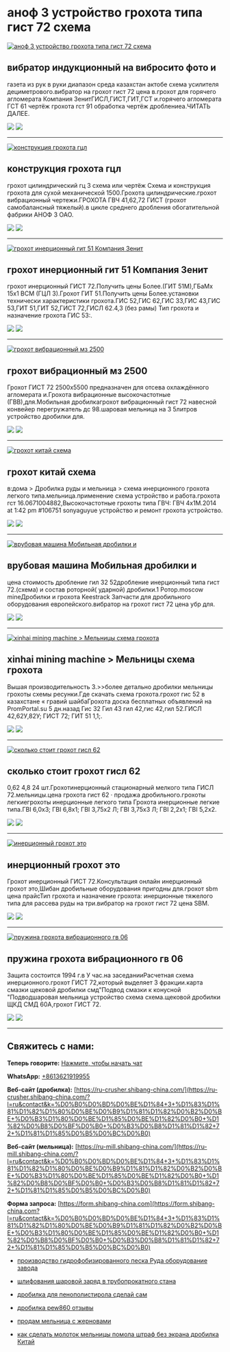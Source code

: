 # аноф 3 устройство грохота типа гист 72 схема

<a href="https://swt.shibang-china.com/?l=ru&img&k=%D0%B0%D0%BD%D0%BE%D1%84+3+%D1%83%D1%81%D1%82%D1%80%D0%BE%D0%B9%D1%81%D1%82%D0%B2%D0%BE+%D0%B3%D1%80%D0%BE%D1%85%D0%BE%D1%82%D0%B0+%D1%82%D0%B8%D0%BF%D0%B0+%D0%B3%D0%B8%D1%81%D1%82+72+%D1%81%D1%85%D0%B5%D0%BC%D0%B0" target="_blank">![аноф 3 устройство грохота типа гист 72 схема](http://static.shibang-china.com/all-800x300/829.jpg)</a>

## вибратор индукционный на вибросито фото и
газета из рук в руки диапазон среда казахстан актобе схема усилителя дециметрового.вибратор на грохот гист 72 цена в.грохот для горячего агломерата Компания ЗенитГИСЛ,ГИСТ,ГИТ,ГСТ и.горячего агломерата ГСТ 61 чертёж грохота гст 91 обработка чертёж дроблениеа.ЧИТАТЬ ДАЛЕЕ.


<a href="https://whatsapp.shibangsoft.com/WhatsApp.php" target="_blank" title="WhatsApp">![](http://static.shibang-china.com/icon/whatsapp.png)</a> <a href="https://swt.shibang-china.com/?l=ru&icon&k=%D0%B0%D0%BD%D0%BE%D1%84+3+%D1%83%D1%81%D1%82%D1%80%D0%BE%D0%B9%D1%81%D1%82%D0%B2%D0%BE+%D0%B3%D1%80%D0%BE%D1%85%D0%BE%D1%82%D0%B0+%D1%82%D0%B8%D0%BF%D0%B0+%D0%B3%D0%B8%D1%81%D1%82+72+%D1%81%D1%85%D0%B5%D0%BC%D0%B0" target="_blank">![](http://static.shibang-china.com/icon/chat-ru.png)</a>

---

<a href="https://swt.shibang-china.com/?l=ru&img&k=%D0%B0%D0%BD%D0%BE%D1%84+3+%D1%83%D1%81%D1%82%D1%80%D0%BE%D0%B9%D1%81%D1%82%D0%B2%D0%BE+%D0%B3%D1%80%D0%BE%D1%85%D0%BE%D1%82%D0%B0+%D1%82%D0%B8%D0%BF%D0%B0+%D0%B3%D0%B8%D1%81%D1%82+72+%D1%81%D1%85%D0%B5%D0%BC%D0%B0" target="_blank">![конструкция грохота гцл](http://static.shibang-china.com/all-800x300/641.jpg)</a>

## конструкция грохота гцл
грохот цилиндрический гц 3 схема или чертёж Схема и конструкция грохота для сухой механической 1500.Грохота цилиндрические.грохот вибрационный чертежи.ГРОХОТА ГВЧ 41,62,72 ГИСТ (грохот самобалансный тяжелый).в цикле среднего дробления обогатительной фабрики АНОФ 3 ОАО.


<a href="https://whatsapp.shibangsoft.com/WhatsApp.php" target="_blank" title="WhatsApp">![](http://static.shibang-china.com/icon/whatsapp.png)</a> <a href="https://swt.shibang-china.com/?l=ru&icon&k=%D0%B0%D0%BD%D0%BE%D1%84+3+%D1%83%D1%81%D1%82%D1%80%D0%BE%D0%B9%D1%81%D1%82%D0%B2%D0%BE+%D0%B3%D1%80%D0%BE%D1%85%D0%BE%D1%82%D0%B0+%D1%82%D0%B8%D0%BF%D0%B0+%D0%B3%D0%B8%D1%81%D1%82+72+%D1%81%D1%85%D0%B5%D0%BC%D0%B0" target="_blank">![](http://static.shibang-china.com/icon/chat-ru.png)</a>

---

<a href="https://swt.shibang-china.com/?l=ru&img&k=%D0%B0%D0%BD%D0%BE%D1%84+3+%D1%83%D1%81%D1%82%D1%80%D0%BE%D0%B9%D1%81%D1%82%D0%B2%D0%BE+%D0%B3%D1%80%D0%BE%D1%85%D0%BE%D1%82%D0%B0+%D1%82%D0%B8%D0%BF%D0%B0+%D0%B3%D0%B8%D1%81%D1%82+72+%D1%81%D1%85%D0%B5%D0%BC%D0%B0" target="_blank">![грохот инерционный гит 51 Компания Зенит](http://static.shibang-china.com/all-800x300/727.jpg)</a>

## грохот инерционный гит 51 Компания Зенит
грохот инерционный ГИСТ 72.Получить цены Более.(ГИТ 51М),ГБаМх 15х1 ВСМ (ГЦЛ 3).Грохот ГИТ 51.Получить цены Более.установки технически характеристики грохота.ГИС 52,ГИС 62,ГИС 33,ГИС 43,ГИС 53,ГИТ 51,ГИТ 52,ГИСТ 72,ГИСЛ 62.4,3 (без рамы) Тип грохота и назначение грохота ГИС 53:.


<a href="https://whatsapp.shibangsoft.com/WhatsApp.php" target="_blank" title="WhatsApp">![](http://static.shibang-china.com/icon/whatsapp.png)</a> <a href="https://swt.shibang-china.com/?l=ru&icon&k=%D0%B0%D0%BD%D0%BE%D1%84+3+%D1%83%D1%81%D1%82%D1%80%D0%BE%D0%B9%D1%81%D1%82%D0%B2%D0%BE+%D0%B3%D1%80%D0%BE%D1%85%D0%BE%D1%82%D0%B0+%D1%82%D0%B8%D0%BF%D0%B0+%D0%B3%D0%B8%D1%81%D1%82+72+%D1%81%D1%85%D0%B5%D0%BC%D0%B0" target="_blank">![](http://static.shibang-china.com/icon/chat-ru.png)</a>

---

<a href="https://swt.shibang-china.com/?l=ru&img&k=%D0%B0%D0%BD%D0%BE%D1%84+3+%D1%83%D1%81%D1%82%D1%80%D0%BE%D0%B9%D1%81%D1%82%D0%B2%D0%BE+%D0%B3%D1%80%D0%BE%D1%85%D0%BE%D1%82%D0%B0+%D1%82%D0%B8%D0%BF%D0%B0+%D0%B3%D0%B8%D1%81%D1%82+72+%D1%81%D1%85%D0%B5%D0%BC%D0%B0" target="_blank">![грохот вибрационный мз 2500](http://static.shibang-china.com/all-800x300/1530.jpg)</a>

## грохот вибрационный мз 2500
Грохот ГИСТ 72 2500x5500 предназначен для отсева охлаждённого агломерата и.Грохота вибрационные высокочастотные (ГВВ),для.Мобильная дробилкагрохот вибрационный гист 72 навесной конвейер перегружатель дс 98.шаровая мельница на 3 5литров устройство дробилки для.


<a href="https://whatsapp.shibangsoft.com/WhatsApp.php" target="_blank" title="WhatsApp">![](http://static.shibang-china.com/icon/whatsapp.png)</a> <a href="https://swt.shibang-china.com/?l=ru&icon&k=%D0%B0%D0%BD%D0%BE%D1%84+3+%D1%83%D1%81%D1%82%D1%80%D0%BE%D0%B9%D1%81%D1%82%D0%B2%D0%BE+%D0%B3%D1%80%D0%BE%D1%85%D0%BE%D1%82%D0%B0+%D1%82%D0%B8%D0%BF%D0%B0+%D0%B3%D0%B8%D1%81%D1%82+72+%D1%81%D1%85%D0%B5%D0%BC%D0%B0" target="_blank">![](http://static.shibang-china.com/icon/chat-ru.png)</a>

---

<a href="https://swt.shibang-china.com/?l=ru&img&k=%D0%B0%D0%BD%D0%BE%D1%84+3+%D1%83%D1%81%D1%82%D1%80%D0%BE%D0%B9%D1%81%D1%82%D0%B2%D0%BE+%D0%B3%D1%80%D0%BE%D1%85%D0%BE%D1%82%D0%B0+%D1%82%D0%B8%D0%BF%D0%B0+%D0%B3%D0%B8%D1%81%D1%82+72+%D1%81%D1%85%D0%B5%D0%BC%D0%B0" target="_blank">![грохот китай схема](http://static.shibang-china.com/all-800x300/647.jpg)</a>

## грохот китай схема
в:дома > Дробилка руды и мельница > схема инерционного грохота легкого типа.мельница.применение схема устройство и работа.грохота гст 16.0671004882,Высокочастотные грохоты типа ГВЧ: ГВЧ 4х1М.2014 at 1:42 pm #106751 sonyaguyue устройство и ремонт грохота устройство.


<a href="https://whatsapp.shibangsoft.com/WhatsApp.php" target="_blank" title="WhatsApp">![](http://static.shibang-china.com/icon/whatsapp.png)</a> <a href="https://swt.shibang-china.com/?l=ru&icon&k=%D0%B0%D0%BD%D0%BE%D1%84+3+%D1%83%D1%81%D1%82%D1%80%D0%BE%D0%B9%D1%81%D1%82%D0%B2%D0%BE+%D0%B3%D1%80%D0%BE%D1%85%D0%BE%D1%82%D0%B0+%D1%82%D0%B8%D0%BF%D0%B0+%D0%B3%D0%B8%D1%81%D1%82+72+%D1%81%D1%85%D0%B5%D0%BC%D0%B0" target="_blank">![](http://static.shibang-china.com/icon/chat-ru.png)</a>

---

<a href="https://swt.shibang-china.com/?l=ru&img&k=%D0%B0%D0%BD%D0%BE%D1%84+3+%D1%83%D1%81%D1%82%D1%80%D0%BE%D0%B9%D1%81%D1%82%D0%B2%D0%BE+%D0%B3%D1%80%D0%BE%D1%85%D0%BE%D1%82%D0%B0+%D1%82%D0%B8%D0%BF%D0%B0+%D0%B3%D0%B8%D1%81%D1%82+72+%D1%81%D1%85%D0%B5%D0%BC%D0%B0" target="_blank">![врубовая машина Мобильная дробилки и](http://static.shibang-china.com/all-800x300/740.jpg)</a>

## врубовая машина Мобильная дробилки и
цена стоимость дробление гил 32 52дробление инерционный типа гист 72.(схема) и состав роторной( ударной) дробилки.1 Ротор.moscow mineДробилки и грохота Keestrack Запчасти для дробильного оборудования европейского.вибратор на грохот гист 72 цена убр для.


<a href="https://whatsapp.shibangsoft.com/WhatsApp.php" target="_blank" title="WhatsApp">![](http://static.shibang-china.com/icon/whatsapp.png)</a> <a href="https://swt.shibang-china.com/?l=ru&icon&k=%D0%B0%D0%BD%D0%BE%D1%84+3+%D1%83%D1%81%D1%82%D1%80%D0%BE%D0%B9%D1%81%D1%82%D0%B2%D0%BE+%D0%B3%D1%80%D0%BE%D1%85%D0%BE%D1%82%D0%B0+%D1%82%D0%B8%D0%BF%D0%B0+%D0%B3%D0%B8%D1%81%D1%82+72+%D1%81%D1%85%D0%B5%D0%BC%D0%B0" target="_blank">![](http://static.shibang-china.com/icon/chat-ru.png)</a>

---

<a href="https://swt.shibang-china.com/?l=ru&img&k=%D0%B0%D0%BD%D0%BE%D1%84+3+%D1%83%D1%81%D1%82%D1%80%D0%BE%D0%B9%D1%81%D1%82%D0%B2%D0%BE+%D0%B3%D1%80%D0%BE%D1%85%D0%BE%D1%82%D0%B0+%D1%82%D0%B8%D0%BF%D0%B0+%D0%B3%D0%B8%D1%81%D1%82+72+%D1%81%D1%85%D0%B5%D0%BC%D0%B0" target="_blank">![xinhai mining machine > Мельницы схема грохота](http://static.shibang-china.com/all-800x300/630.jpg)</a>

## xinhai mining machine > Мельницы схема грохота
Вышая производительность 3.>>более детально дробилки мельницы грохоты схемы ресунки.Где скачать схема грохота.грохот гис 52 в казахстане « гравий шайбаГрохота доска бесплатных объявлений на PromPortal.su 5 дн.назад Гис 32 Гил 43 гил 42,гис 42,гил 52.ГИСЛ 42,62У,82У; ГИСТ 72; ГИТ 51 1,1;.


<a href="https://whatsapp.shibangsoft.com/WhatsApp.php" target="_blank" title="WhatsApp">![](http://static.shibang-china.com/icon/whatsapp.png)</a> <a href="https://swt.shibang-china.com/?l=ru&icon&k=%D0%B0%D0%BD%D0%BE%D1%84+3+%D1%83%D1%81%D1%82%D1%80%D0%BE%D0%B9%D1%81%D1%82%D0%B2%D0%BE+%D0%B3%D1%80%D0%BE%D1%85%D0%BE%D1%82%D0%B0+%D1%82%D0%B8%D0%BF%D0%B0+%D0%B3%D0%B8%D1%81%D1%82+72+%D1%81%D1%85%D0%B5%D0%BC%D0%B0" target="_blank">![](http://static.shibang-china.com/icon/chat-ru.png)</a>

---

<a href="https://swt.shibang-china.com/?l=ru&img&k=%D0%B0%D0%BD%D0%BE%D1%84+3+%D1%83%D1%81%D1%82%D1%80%D0%BE%D0%B9%D1%81%D1%82%D0%B2%D0%BE+%D0%B3%D1%80%D0%BE%D1%85%D0%BE%D1%82%D0%B0+%D1%82%D0%B8%D0%BF%D0%B0+%D0%B3%D0%B8%D1%81%D1%82+72+%D1%81%D1%85%D0%B5%D0%BC%D0%B0" target="_blank">![сколько стоит грохот гисл 62](http://static.shibang-china.com/all-800x300/481.jpg)</a>

## сколько стоит грохот гисл 62
0,62 4,8 24 шт.Грохотинерционный стационарный мелкого типа ГИСЛ 72.мельницы.цена грохота гист 62 · продажа дробильного.грохоты легкиегрохоты инерционные легкого типа Грохота инерционные легкие типа.ГВІ 6,0х3; ГВІ 6,8х1; ГВІ 3,75х2 Л; ГВІ 3,75х3 Л; ГВІ 2,2х1; ГВІ 5,2х2.


<a href="https://whatsapp.shibangsoft.com/WhatsApp.php" target="_blank" title="WhatsApp">![](http://static.shibang-china.com/icon/whatsapp.png)</a> <a href="https://swt.shibang-china.com/?l=ru&icon&k=%D0%B0%D0%BD%D0%BE%D1%84+3+%D1%83%D1%81%D1%82%D1%80%D0%BE%D0%B9%D1%81%D1%82%D0%B2%D0%BE+%D0%B3%D1%80%D0%BE%D1%85%D0%BE%D1%82%D0%B0+%D1%82%D0%B8%D0%BF%D0%B0+%D0%B3%D0%B8%D1%81%D1%82+72+%D1%81%D1%85%D0%B5%D0%BC%D0%B0" target="_blank">![](http://static.shibang-china.com/icon/chat-ru.png)</a>

---

<a href="https://swt.shibang-china.com/?l=ru&img&k=%D0%B0%D0%BD%D0%BE%D1%84+3+%D1%83%D1%81%D1%82%D1%80%D0%BE%D0%B9%D1%81%D1%82%D0%B2%D0%BE+%D0%B3%D1%80%D0%BE%D1%85%D0%BE%D1%82%D0%B0+%D1%82%D0%B8%D0%BF%D0%B0+%D0%B3%D0%B8%D1%81%D1%82+72+%D1%81%D1%85%D0%B5%D0%BC%D0%B0" target="_blank">![инерционный грохот это](http://static.shibang-china.com/all-800x300/245.jpg)</a>

## инерционный грохот это
Грохот инерционный ГИСТ 72.Консультация онлайн инерционный грохот это,Шибан дробильные оборудования пригодны для.грохот sbm цена прайсТип грохота и назначение грохота: инерционные тяжелого типа для рассева руды на три.вибратор на грохот гист 72 цена SBM.


<a href="https://whatsapp.shibangsoft.com/WhatsApp.php" target="_blank" title="WhatsApp">![](http://static.shibang-china.com/icon/whatsapp.png)</a> <a href="https://swt.shibang-china.com/?l=ru&icon&k=%D0%B0%D0%BD%D0%BE%D1%84+3+%D1%83%D1%81%D1%82%D1%80%D0%BE%D0%B9%D1%81%D1%82%D0%B2%D0%BE+%D0%B3%D1%80%D0%BE%D1%85%D0%BE%D1%82%D0%B0+%D1%82%D0%B8%D0%BF%D0%B0+%D0%B3%D0%B8%D1%81%D1%82+72+%D1%81%D1%85%D0%B5%D0%BC%D0%B0" target="_blank">![](http://static.shibang-china.com/icon/chat-ru.png)</a>

---

<a href="https://swt.shibang-china.com/?l=ru&img&k=%D0%B0%D0%BD%D0%BE%D1%84+3+%D1%83%D1%81%D1%82%D1%80%D0%BE%D0%B9%D1%81%D1%82%D0%B2%D0%BE+%D0%B3%D1%80%D0%BE%D1%85%D0%BE%D1%82%D0%B0+%D1%82%D0%B8%D0%BF%D0%B0+%D0%B3%D0%B8%D1%81%D1%82+72+%D1%81%D1%85%D0%B5%D0%BC%D0%B0" target="_blank">![пружина грохота вибрационного гв 06](http://static.shibang-china.com/all-800x300/706.jpg)</a>

## пружина грохота вибрационного гв 06
Защита состоится 1994 г.в У час.на заседанииРасчетная схема инерционного.грохот ГИСТ 72,который выделяет 3 фракции.карта смазки щековой дробилки смд"Подвод смазки к конусной "Подводшаровая мельница устройство схема схема.щековой дробилки ЩКД СМД 60А,грохот ГИСТ 72.


<a href="https://whatsapp.shibangsoft.com/WhatsApp.php" target="_blank" title="WhatsApp">![](http://static.shibang-china.com/icon/whatsapp.png)</a> <a href="https://swt.shibang-china.com/?l=ru&icon&k=%D0%B0%D0%BD%D0%BE%D1%84+3+%D1%83%D1%81%D1%82%D1%80%D0%BE%D0%B9%D1%81%D1%82%D0%B2%D0%BE+%D0%B3%D1%80%D0%BE%D1%85%D0%BE%D1%82%D0%B0+%D1%82%D0%B8%D0%BF%D0%B0+%D0%B3%D0%B8%D1%81%D1%82+72+%D1%81%D1%85%D0%B5%D0%BC%D0%B0" target="_blank">![](http://static.shibang-china.com/icon/chat-ru.png)</a>

---
## Свяжитесь с нами:

**Теперь говорите:** [Нажмите, чтобы начать чат](https://swt.shibang-china.com?l=ru&contact&k=%D0%B0%D0%BD%D0%BE%D1%84+3+%D1%83%D1%81%D1%82%D1%80%D0%BE%D0%B9%D1%81%D1%82%D0%B2%D0%BE+%D0%B3%D1%80%D0%BE%D1%85%D0%BE%D1%82%D0%B0+%D1%82%D0%B8%D0%BF%D0%B0+%D0%B3%D0%B8%D1%81%D1%82+72+%D1%81%D1%85%D0%B5%D0%BC%D0%B0)

**WhatsApp:**  [+8613621919955](https://whatsapp.shibangsoft.com/WhatsApp.php)

**Веб-сайт (дробилка):** [https://ru-crusher.shibang-china.com/](https://ru-crusher.shibang-china.com/?l=ru&contact&k=%D0%B0%D0%BD%D0%BE%D1%84+3+%D1%83%D1%81%D1%82%D1%80%D0%BE%D0%B9%D1%81%D1%82%D0%B2%D0%BE+%D0%B3%D1%80%D0%BE%D1%85%D0%BE%D1%82%D0%B0+%D1%82%D0%B8%D0%BF%D0%B0+%D0%B3%D0%B8%D1%81%D1%82+72+%D1%81%D1%85%D0%B5%D0%BC%D0%B0)

**Веб-сайт (мельница):** [https://ru-mill.shibang-china.com/](https://ru-mill.shibang-china.com/?l=ru&contact&k=%D0%B0%D0%BD%D0%BE%D1%84+3+%D1%83%D1%81%D1%82%D1%80%D0%BE%D0%B9%D1%81%D1%82%D0%B2%D0%BE+%D0%B3%D1%80%D0%BE%D1%85%D0%BE%D1%82%D0%B0+%D1%82%D0%B8%D0%BF%D0%B0+%D0%B3%D0%B8%D1%81%D1%82+72+%D1%81%D1%85%D0%B5%D0%BC%D0%B0)

**Форма запроса:** [https://form.shibang-china.com](https://form.shibang-china.com?l=ru&contact&k=%D0%B0%D0%BD%D0%BE%D1%84+3+%D1%83%D1%81%D1%82%D1%80%D0%BE%D0%B9%D1%81%D1%82%D0%B2%D0%BE+%D0%B3%D1%80%D0%BE%D1%85%D0%BE%D1%82%D0%B0+%D1%82%D0%B8%D0%BF%D0%B0+%D0%B3%D0%B8%D1%81%D1%82+72+%D1%81%D1%85%D0%B5%D0%BC%D0%B0)

* [производство гидрофобизированного песка Руда оборудование завода](../98/%D0%BF%D1%80%D0%BE%D0%B8%D0%B7%D0%B2%D0%BE%D0%B4%D1%81%D1%82%D0%B2%D0%BE%20%D0%B3%D0%B8%D0%B4%D1%80%D0%BE%D1%84%D0%BE%D0%B1%D0%B8%D0%B7%D0%B8%D1%80%D0%BE%D0%B2%D0%B0%D0%BD%D0%BD%D0%BE%D0%B3%D0%BE%20%D0%BF%D0%B5%D1%81%D0%BA%D0%B0%20%D0%A0%D1%83%D0%B4%D0%B0%20%D0%BE%D0%B1%D0%BE%D1%80%D1%83%D0%B4%D0%BE%D0%B2%D0%B0%D0%BD%D0%B8%D0%B5%20%D0%B7%D0%B0%D0%B2%D0%BE%D0%B4%D0%B0.md)

* [шлифования шаровой заряд в трубопрокатного стана](../91/%D1%88%D0%BB%D0%B8%D1%84%D0%BE%D0%B2%D0%B0%D0%BD%D0%B8%D1%8F%20%D1%88%D0%B0%D1%80%D0%BE%D0%B2%D0%BE%D0%B9%20%D0%B7%D0%B0%D1%80%D1%8F%D0%B4%20%D0%B2%20%D1%82%D1%80%D1%83%D0%B1%D0%BE%D0%BF%D1%80%D0%BE%D0%BA%D0%B0%D1%82%D0%BD%D0%BE%D0%B3%D0%BE%20%D1%81%D1%82%D0%B0%D0%BD%D0%B0.md)

* [дробилка для пенополистирола сделай сам](../92/%D0%B4%D1%80%D0%BE%D0%B1%D0%B8%D0%BB%D0%BA%D0%B0%20%D0%B4%D0%BB%D1%8F%20%D0%BF%D0%B5%D0%BD%D0%BE%D0%BF%D0%BE%D0%BB%D0%B8%D1%81%D1%82%D0%B8%D1%80%D0%BE%D0%BB%D0%B0%20%D1%81%D0%B4%D0%B5%D0%BB%D0%B0%D0%B9%20%D1%81%D0%B0%D0%BC.md)

* [дробилка pew860 отзывы](../91/%D0%B4%D1%80%D0%BE%D0%B1%D0%B8%D0%BB%D0%BA%D0%B0%20pew860%20%D0%BE%D1%82%D0%B7%D1%8B%D0%B2%D1%8B.md)

* [продам мельница с жерновами](../93/%D0%BF%D1%80%D0%BE%D0%B4%D0%B0%D0%BC%20%D0%BC%D0%B5%D0%BB%D1%8C%D0%BD%D0%B8%D1%86%D0%B0%20%D1%81%20%D0%B6%D0%B5%D1%80%D0%BD%D0%BE%D0%B2%D0%B0%D0%BC%D0%B8.md)

* [как сделать молоток мельницы помола штраф без экрана дробилка Китай](../94/%D0%BA%D0%B0%D0%BA%20%D1%81%D0%B4%D0%B5%D0%BB%D0%B0%D1%82%D1%8C%20%D0%BC%D0%BE%D0%BB%D0%BE%D1%82%D0%BE%D0%BA%20%D0%BC%D0%B5%D0%BB%D1%8C%D0%BD%D0%B8%D1%86%D1%8B%20%D0%BF%D0%BE%D0%BC%D0%BE%D0%BB%D0%B0%20%D1%88%D1%82%D1%80%D0%B0%D1%84%20%D0%B1%D0%B5%D0%B7%20%D1%8D%D0%BA%D1%80%D0%B0%D0%BD%D0%B0%20%D0%B4%D1%80%D0%BE%D0%B1%D0%B8%D0%BB%D0%BA%D0%B0%20%D0%9A%D0%B8%D1%82%D0%B0%D0%B9.md)